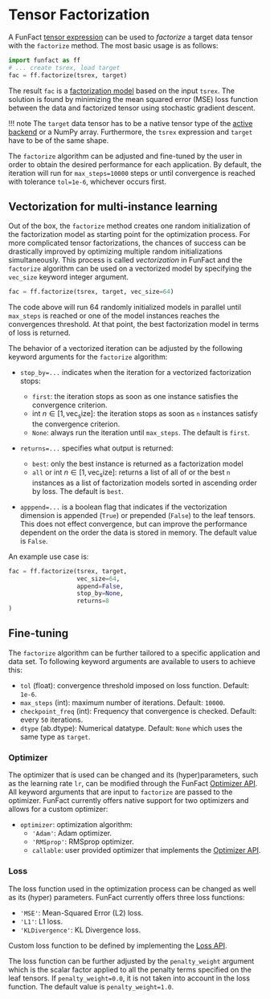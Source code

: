 # Tensor Factorization

A FunFact [tensor expression](../tsrex) can be used to *factorize* a target
data tensor with the `factorize` method. The most basic usage is as follows:
```py
import funfact as ff
# ... create tsrex, load target
fac = ff.factorize(tsrex, target)
```
The result `fac` is a [factorization model](../eval) based on the input `tsrex`.
The solution is found by minimizing the mean squared error (MSE) loss function
between the data and factorized tensor using stochastic gradient descent.

!!! note
    The `target` data tensor has to be a native tensor type of the [active 
    backend](../backends) or a NumPy array. Furthermore, the `tsrex` expression 
    and `target` have to be of the same shape.

The `factorize` algorithm can be adjusted and fine-tuned by the user in order 
to obtain the desired performance for each application. By default, the 
iteration will run for `max_steps=10000` steps or until convergence is reached 
with tolerance `tol=1e-6`, whichever occurs first. 

## Vectorization for multi-instance learning

Out of the box, the `factorize` method creates one random initialization of the
factorization model as starting point for the optimization process. For more
complicated tensor factorizations, the chances of success can be drastically
improved by optimizing multiple random initializations simultaneously.
This process is called *vectorization* in FunFact and the `factorize` algorithm
can be used on a vectorized model  by specifying the `vec_size` keyword integer
argument.

```py
fac = ff.factorize(tsrex, target, vec_size=64)
```

The code above will run 64 randomly initialized models in parallel until
`max_steps` is reached or one of the model instances reaches the convergences
threshold. At that point, the best factorization model in terms of loss is
returned.

The behavior of a vectorized iteration can be adjusted by the following keyword
arguments for the `factorize` algorithm:

- `stop_by=...` indicates when the iteration for a vectorized factorization
stops:
    * `first`: the iteration stops as soon as one instance satisfies the
    convergence criterion.
    * int $n \in [1, \mathrm{vec_size}]$: the iteration stops as soon as `n` instances
    satisfy the convergence criterion.
    * `None`: always run the iteration until `max_steps`.
The default is `first`.

- `returns=...` specifies what output is returned:
    * `best`: only the best instance is returned as a factorization model
    * `all` or int $n \in [1, \mathrm{vec_size}]$: returns a list of all of or the best `n` instances
    as a list of factorization models sorted in ascending order by loss.
The default is `best`.

- `apppend=...` is a boolean flag that indicates if the vectorization dimension
is appended (`True`) or prepended (`False`) to the leaf tensors. This does not
effect convergence, but can improve the performance dependent on the order the
data is stored in memory. The default value is `False`.

An example use case is:

```py
fac = ff.factorize(tsrex, target, 
                   vec_size=64, 
                   append=False, 
                   stop_by=None, 
                   returns=8
)
```
## Fine-tuning 

The `factorize` algorithm can be further tailored to a specific application and
data set. To following keyword arguments are available to users to achieve this:

- `tol` (float): convergence threshold imposed on loss function. Default: 
`1e-6`.
- `max_steps` (int): maximum number of iterations. Default: `10000`.
- `checkpoint_freq` (int): Frequency that convergence is checked. Default: every
`50` iterations.
- `dtype` (ab.dtype): Numerical datatype. Default: `None` which uses the same
type as `target`.

### Optimizer

The optimizer that is used can be changed and its (hyper)parameters, such as the
learning rate `lr`, can be modified through the FunFact
[Optimizer API](../../../api/optim/). All keyword arguments that are input
to `factorize` are passed to the optimizer.
FunFact currently offers native support for two optimizers and allows for
a custom optimizer:

- `optimizer`: optimization algorithm:
    * `'Adam'`: Adam optimizer.
    * `'RMSprop'`: RMSprop optimizer.
    * `callable`: user provided optimizer that implements the [Optimizer 
    API](../../../api/optim/).

### Loss

The loss function used in the optimization process can be changed as well as
its (hyper) parameters. FunFact currently offers three loss functions:

  * `'MSE'`: Mean-Squared Error (L2) loss.
  * `'L1'`: L1 loss.
  * `'KLDivergence'`: KL Divergence loss.

Custom loss function to be defined by implementing the [Loss
API](../../../api/loss/).

The loss function can be further adjusted by the `penalty_weight` argument
which is the scalar factor applied to all the penalty terms specified on the
leaf tensors. If `penalty_weight=0.0`, it is not taken into account in the loss
function. The default value is `penalty_weight=1.0`.

